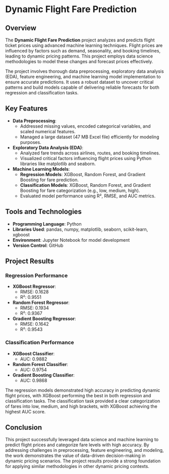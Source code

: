 # **Dynamic Flight Fare Prediction**

## **Overview**
The **Dynamic Flight Fare Prediction** project analyzes and predicts flight ticket prices using advanced machine learning techniques. Flight prices are influenced by factors such as demand, seasonality, and booking timelines, leading to dynamic pricing patterns. This project employs data science methodologies to model these changes and forecast prices effectively. 

The project involves thorough data preprocessing, exploratory data analysis (EDA), feature engineering, and machine learning model implementation to ensure accurate predictions. It uses a robust dataset to uncover critical patterns and build models capable of delivering reliable forecasts for both regression and classification tasks.

## **Key Features**
- **Data Preprocessing**:
  - Addressed missing values, encoded categorical variables, and scaled numerical features.
  - Managed a large dataset (47 MB Excel file) efficiently for modeling purposes.
- **Exploratory Data Analysis (EDA)**:
  - Analyzed fare trends across airlines, routes, and booking timelines.
  - Visualized critical factors influencing flight prices using Python libraries like matplotlib and seaborn.
- **Machine Learning Models**:
  - **Regression Models**: XGBoost, Random Forest, and Gradient Boosting for fare prediction.
  - **Classification Models**: XGBoost, Random Forest, and Gradient Boosting for fare categorization (e.g., low, medium, high).
  - Evaluated model performance using R², RMSE, and AUC metrics.

## **Tools and Technologies**
- **Programming Language**: Python  
- **Libraries Used**: pandas, numpy, matplotlib, seaborn, scikit-learn, xgboost  
- **Environment**: Jupyter Notebook for model development  
- **Version Control**: GitHub  

## **Project Results**
### **Regression Performance**
- **XGBoost Regressor**:
  - RMSE: 0.1628
  - R²: 0.9551
- **Random Forest Regressor**:
  - RMSE: 0.1934
  - R²: 0.9367
- **Gradient Boosting Regressor**:
  - RMSE: 0.1642
  - R²: 0.9543

### **Classification Performance**
- **XGBoost Classifier**:
  - AUC: 0.9882
- **Random Forest Classifier**:
  - AUC: 0.9754
- **Gradient Boosting Classifier**:
  - AUC: 0.9868

The regression models demonstrated high accuracy in predicting dynamic flight prices, with XGBoost performing the best in both regression and classification tasks. The classification task provided a clear categorization of fares into low, medium, and high brackets, with XGBoost achieving the highest AUC score.

## **Conclusion**
This project successfully leveraged data science and machine learning to predict flight prices and categorize fare levels with high accuracy. By addressing challenges in preprocessing, feature engineering, and modeling, the work demonstrates the value of data-driven decision-making in dynamic pricing scenarios. The project results provide a strong foundation for applying similar methodologies in other dynamic pricing contexts.
